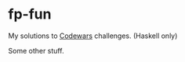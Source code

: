 # fp-fun

My solutions to [Codewars](http://www.codewars.com) challenges.
(Haskell only)

Some other stuff.
